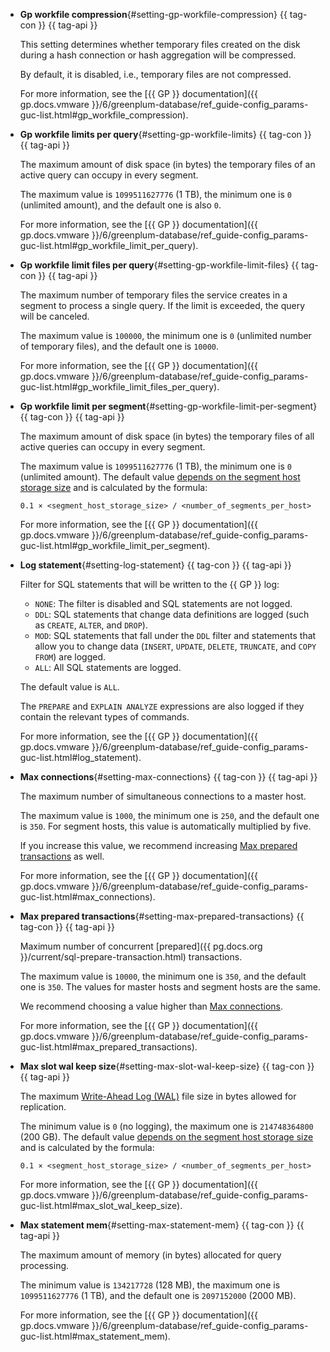 * **Gp workfile compression**{#setting-gp-workfile-compression} {{ tag-con }} {{ tag-api }}

   This setting determines whether temporary files created on the disk during a hash connection or hash aggregation will be compressed.

   By default, it is disabled, i.e., temporary files are not compressed.

   For more information, see the [{{ GP }} documentation]({{ gp.docs.vmware }}/6/greenplum-database/ref_guide-config_params-guc-list.html#gp_workfile_compression).

* **Gp workfile limits per query**{#setting-gp-workfile-limits} {{ tag-con }} {{ tag-api }}

   The maximum amount of disk space (in bytes) the temporary files of an active query can occupy in every segment.

   The maximum value is `1099511627776` (1 TB), the minimum one is `0` (unlimited amount), and the default one is also `0`.

   For more information, see the [{{ GP }} documentation]({{ gp.docs.vmware }}/6/greenplum-database/ref_guide-config_params-guc-list.html#gp_workfile_limit_per_query).

* **Gp workfile limit files per query**{#setting-gp-workfile-limit-files} {{ tag-con }} {{ tag-api }}

   The maximum number of temporary files the service creates in a segment to process a single query. If the limit is exceeded, the query will be canceled.

   The maximum value is `100000`, the minimum one is `0` (unlimited number of temporary files), and the default one is `10000`.

   For more information, see the [{{ GP }} documentation]({{ gp.docs.vmware }}/6/greenplum-database/ref_guide-config_params-guc-list.html#gp_workfile_limit_files_per_query).

* **Gp workfile limit per segment**{#setting-gp-workfile-limit-per-segment} {{ tag-con }} {{ tag-api }}

   The maximum amount of disk space (in bytes) the temporary files of all active queries can occupy in every segment.

   The maximum value is `1099511627776` (1 TB), the minimum one is `0` (unlimited amount). The default value [depends on the segment host storage size](#settings-instance-dependent) and is calculated by the formula:

   ```text
   0.1 × <segment_host_storage_size> / <number_of_segments_per_host>
   ```

   For more information, see the [{{ GP }} documentation]({{ gp.docs.vmware }}/6/greenplum-database/ref_guide-config_params-guc-list.html#gp_workfile_limit_per_segment).

* **Log statement**{#setting-log-statement} {{ tag-con }} {{ tag-api }}

   Filter for SQL statements that will be written to the {{ GP }} log:

   * `NONE`: The filter is disabled and SQL statements are not logged.
   * `DDL`: SQL statements that change data definitions are logged (such as `CREATE`, `ALTER`, and `DROP`).
   * `MOD`: SQL statements that fall under the `DDL` filter and statements that allow you to change data (`INSERT`, `UPDATE`, `DELETE`, `TRUNCATE`, and `COPY FROM`) are logged.
   * `ALL`: All SQL statements are logged.

   The default value is `ALL`.

   The `PREPARE` and `EXPLAIN ANALYZE` expressions are also logged if they contain the relevant types of commands.

   For more information, see the [{{ GP }} documentation]({{ gp.docs.vmware }}/6/greenplum-database/ref_guide-config_params-guc-list.html#log_statement).

* **Max connections**{#setting-max-connections} {{ tag-con }} {{ tag-api }}

   The maximum number of simultaneous connections to a master host.

   The maximum value is `1000`, the minimum one is `250`, and the default one is `350`. For segment hosts, this value is automatically multiplied by five.

   If you increase this value, we recommend increasing [Max prepared transactions](#setting-max-prepared-transactions) as well.

   For more information, see the [{{ GP }} documentation]({{ gp.docs.vmware }}/6/greenplum-database/ref_guide-config_params-guc-list.html#max_connections).

* **Max prepared transactions**{#setting-max-prepared-transactions} {{ tag-con }} {{ tag-api }}

   Maximum number of concurrent [prepared]({{ pg.docs.org }}/current/sql-prepare-transaction.html) transactions.

   The maximum value is `10000`, the minimum one is `350`, and the default one is `350`. The values for master hosts and segment hosts are the same.

   We recommend choosing a value higher than [Max connections](#setting-max-connections).

   For more information, see the [{{ GP }} documentation]({{ gp.docs.vmware }}/6/greenplum-database/ref_guide-config_params-guc-list.html#max_prepared_transactions).

* **Max slot wal keep size**{#setting-max-slot-wal-keep-size} {{ tag-con }} {{ tag-api }}

   The maximum [Write-Ahead Log (WAL)](https://www.postgresql.org/docs/current/wal-intro.html) file size in bytes allowed for replication.

   The minimum value is `0` (no logging), the maximum one is `214748364800` (200 GB). The default value [depends on the segment host storage size](#settings-instance-dependent) and is calculated by the formula:

   ```text
   0.1 × <segment_host_storage_size> / <number_of_segments_per_host>
   ```

   For more information, see the [{{ GP }} documentation]({{ gp.docs.vmware }}/6/greenplum-database/ref_guide-config_params-guc-list.html#max_slot_wal_keep_size).

* **Max statement mem**{#setting-max-statement-mem} {{ tag-con }} {{ tag-api }}

   The maximum amount of memory (in bytes) allocated for query processing.

   The minimum value is `134217728` (128 MB), the maximum one is `1099511627776` (1 TB), and the default one is `2097152000` (2000 MB).

   For more information, see the [{{ GP }} documentation]({{ gp.docs.vmware }}/6/greenplum-database/ref_guide-config_params-guc-list.html#max_statement_mem).
